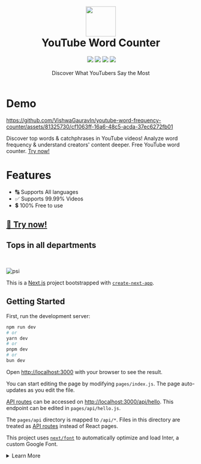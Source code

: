 <div align="center">
 <h1> <img src="https://ytword.itsvg.in/android-chrome-192x192.png" width="80px"><br/>YouTube Word Counter</h1>
 <a href="https://www.buymeacoffee.com/VishwaGauravIn" target="_blank"><img alt="" src="https://img.shields.io/badge/Buy%20Me%20a%20Coffee-ffdd00?style=flat&logo=buy-me-a-coffee&logoColor=black" style="vertical-align:center" /></a>
 <img src="https://img.shields.io/npm/v/npm?style=normal"/>
 <img src="https://img.shields.io/website?style=normal&url=https%3A%2F%2Fytword.itsvg.in/"/> 
 <img src="https://img.shields.io/badge/License-AGPL%20v3-brightgreen?style=normal"/>
 <img src="https://img.shields.io/github/languages/code-size/VishwaGauravIn/youtube-word-frequency-counter?logo=github&style=normal"/><br/><br/>
   Discover What YouTubers Say the Most
</div>
<br/>

# Demo

https://github.com/VishwaGauravIn/youtube-word-frequency-counter/assets/81325730/cf1063ff-16a6-48c5-acda-37ec6272fb01

Discover top words & catchphrases in YouTube videos! Analyze word frequency & understand creators' content deeper. Free YouTube word counter. [Try now!](https://ytword.itsvg.in/)

# Features
- 🔠 Supports All languages
- ✅ Supports 99.99% Videos
- 💲 100% Free to use

## [🚀 Try now!](https://ytword.itsvg.in/)

## Tops in all departments 
<br/>

![psi](https://github.com/VishwaGauravIn/youtube-word-frequency-counter/assets/81325730/eb1e6103-9516-4909-bf79-c1a4af930bfb)



This is a [Next.js](https://nextjs.org/) project bootstrapped with [`create-next-app`](https://github.com/vercel/next.js/tree/canary/packages/create-next-app).

## Getting Started

First, run the development server:

```bash
npm run dev
# or
yarn dev
# or
pnpm dev
# or
bun dev
```

Open [http://localhost:3000](http://localhost:3000) with your browser to see the result.

You can start editing the page by modifying `pages/index.js`. The page auto-updates as you edit the file.

[API routes](https://nextjs.org/docs/api-routes/introduction) can be accessed on [http://localhost:3000/api/hello](http://localhost:3000/api/hello). This endpoint can be edited in `pages/api/hello.js`.

The `pages/api` directory is mapped to `/api/*`. Files in this directory are treated as [API routes](https://nextjs.org/docs/api-routes/introduction) instead of React pages.

This project uses [`next/font`](https://nextjs.org/docs/basic-features/font-optimization) to automatically optimize and load Inter, a custom Google Font.

<details>
<summary>
  Learn More
</summary>
  
## Learn More

To learn more about Next.js, take a look at the following resources:

- [Next.js Documentation](https://nextjs.org/docs) - learn about Next.js features and API.
- [Learn Next.js](https://nextjs.org/learn) - an interactive Next.js tutorial.

You can check out [the Next.js GitHub repository](https://github.com/vercel/next.js/) - your feedback and contributions are welcome!

</details>
